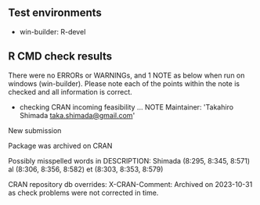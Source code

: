## Test environments
* win-builder: R-devel


## R CMD check results

There were no ERRORs or WARNINGs, and 1 NOTE as below when run on windows (win-builder).
Please note each of the points within the note is checked and all information is correct.


* checking CRAN incoming feasibility ... NOTE
Maintainer: 'Takahiro Shimada <taka.shimada@gmail.com>'

New submission

Package was archived on CRAN

Possibly misspelled words in DESCRIPTION:
  Shimada (8:295, 8:345, 8:571)
  al (8:306, 8:356, 8:582)
  et (8:303, 8:353, 8:579)

CRAN repository db overrides:
  X-CRAN-Comment: Archived on 2023-10-31 as check problems were not
    corrected in time.